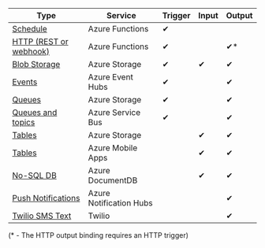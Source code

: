| Type | Service | Trigger | Input | Output |  
| --- | --- | --- | --- | --- |  
| [Schedule](../articles/azure-functions/functions-bindings-timer.md)  |Azure Functions |✔ | | |  
| [HTTP (REST or webhook)](../articles/azure-functions/functions-bindings-http-webhook.md) |Azure Functions |✔ | |✔\* |  
| [Blob Storage](../articles/azure-functions/functions-bindings-storage-blob.md) |Azure Storage |✔ |✔ |✔ |  
| [Events](../articles/azure-functions/functions-bindings-event-hubs.md) |Azure Event Hubs |✔ | |✔ |  
| [Queues](../articles/azure-functions/functions-bindings-storage-queue.md) |Azure Storage |✔ | |✔ |  
| [Queues and topics](../articles/azure-functions/functions-bindings-service-bus.md) |Azure Service Bus |✔ | |✔ |  
| [Tables](../articles/azure-functions/functions-bindings-storage-table.md) |Azure Storage | |✔ |✔ |  
| [Tables](../articles/azure-functions/functions-bindings-mobile-apps.md) |Azure Mobile Apps | |✔ |✔ |  
| [No-SQL DB](../articles/azure-functions/functions-bindings-documentdb.md) | Azure DocumentDB | |✔ |✔ |  
| [Push Notifications](../articles/azure-functions/functions-bindings-notification-hubs.md) |Azure Notification Hubs | | |✔ |  
| [Twilio SMS Text](../articles/azure-functions/functions-bindings-twilio.md) |Twilio | | |✔ |

(\* - The HTTP output binding requires an HTTP trigger)

